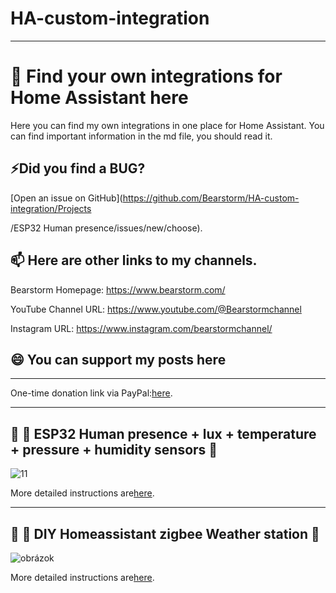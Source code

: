 # HA-custom-integration
***
# 👀 Find your own integrations for Home Assistant here

Here you can find my own integrations in one place for Home Assistant. You can find important information in the md file, you should read it.

## ⚡Did you find a BUG?

[Open an issue on GitHub](https://github.com/Bearstorm/HA-custom-integration/Projects

/ESP32 ​​​Human presence/issues/new/choose).

## 📫 Here are other links to my channels.

Bearstorm Homepage: https://www.bearstorm.com/

YouTube Channel URL: https://www.youtube.com/@Bearstormchannel

Instagram URL: https://www.instagram.com/bearstormchannel/

## 😄 You can support my posts here

***
One-time donation link via PayPal:[here](https://www.paypal.com/donate/?hosted_button_id=PVATF8G5NZ392).
***
## 🔵 📢 ESP32 ​​​Human presence + lux + temperature + pressure + humidity sensors 📢

![11](https://github.com/user-attachments/assets/189a5f9b-e0a7-4d4c-87d8-3a18fe04abc6)

More detailed instructions are[here](https://github.com/Bearstorm/HA-custom-integration/blob/main/Projects/ESP32%20%E2%80%8B%E2%80%8B%E2%80%8BHuman%20presence/ESP32%20%E2%80%8B%E2%80%8B%E2%80%8BHuman%20presence.md).
***

## 🔵 📢 DIY ​Homeassistant zigbee Weather station  📢


![obrázok](https://github.com/user-attachments/assets/eda24e1d-bc37-4ed3-8261-04dc14a64f98)

More detailed instructions are[here](https://github.com/Bearstorm/HA-custom-integration/blob/main/Projects/ESP32%20%E2%80%8B%E2%80%8B%E2%80%8BHuman%20presence/ESP32%20%E2%80%8B%E2%80%8B%E2%80%8BHuman%20presence.md).
